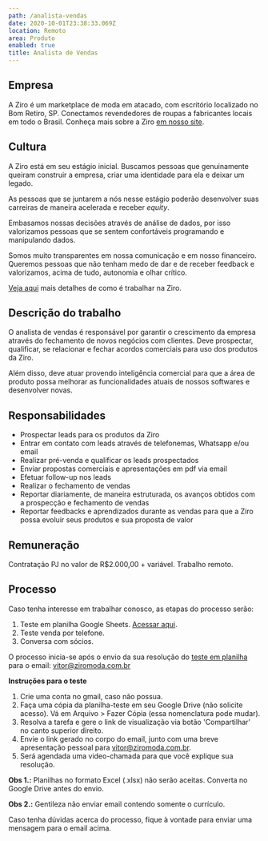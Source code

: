 ```yaml
---
path: /analista-vendas
date: 2020-10-01T23:38:33.069Z
location: Remoto
area: Produto
enabled: true
title: Analista de Vendas
---
```

## Empresa

A Ziro é um marketplace de moda em atacado, com escritório localizado no Bom Retiro, SP. Conectamos revendedores de roupas a fabricantes locais em todo o Brasil. Conheça mais sobre a Ziro <a href='https://ziro.com.br' target='_blank'>em nosso site</a>.

## Cultura

A Ziro está em seu estágio inicial. Buscamos pessoas que genuinamente queiram construir a empresa, criar uma identidade para ela e deixar um legado.

As pessoas que se juntarem a nós nesse estágio poderão desenvolver suas carreiras de maneira acelerada e receber _equity_.

Embasamos nossas decisões através de análise de dados, por isso valorizamos pessoas que se sentem confortáveis programando e manipulando dados.

Somos muito transparentes em nossa comunicação e em nosso financeiro. Queremos pessoas que não tenham medo de dar e de receber feedback e valorizamos, acima de tudo, autonomia e olhar crítico.

<a href='https://ziro.com.br/vagas/' target='_blank'>Veja aqui</a> mais detalhes de como é trabalhar na Ziro.

## Descrição do trabalho

O analista de vendas é responsável por garantir o crescimento da empresa através do fechamento de novos negócios com clientes. Deve prospectar, qualificar, se relacionar e fechar acordos comerciais para uso dos produtos da Ziro.

Além disso, deve atuar provendo inteligência comercial para que a área de produto possa melhorar as funcionalidades atuais de nossos softwares e desenvolver novas.

## Responsabilidades

* Prospectar leads para os produtos da Ziro
* Entrar em contato com leads através de telefonemas, Whatsapp e/ou email
* Realizar pré-venda e qualificar os leads prospectados
* Enviar propostas comerciais e apresentações em pdf via email
* Efetuar follow-up nos leads
* Realizar o fechamento de vendas
* Reportar diariamente, de maneira estruturada, os avanços obtidos com a prospecção e fechamento de vendas
* Reportar feedbacks e aprendizados durante as vendas para que a Ziro possa evoluir seus produtos e sua proposta de valor

## Remuneração

Contratação PJ no valor de R$2.000,00 + variável. Trabalho remoto.

## Processo

Caso tenha interesse em trabalhar conosco, as etapas do processo serão:

1. Teste em planilha Google Sheets. <a href='http://bit.ly/analista-processos' target='_blank'>Acessar aqui</a>.
2. Teste venda por telefone.
3. Conversa com sócios.

O processo inicia-se após o envio da sua resolução do <a href='http://bit.ly/analista-processos' target='_blank'>teste em planilha</a> para o email: vitor@ziromoda.com.br

**Instruções para o teste**

1. Crie uma conta no gmail, caso não possua.
2. Faça uma cópia da planilha-teste em seu Google Drive (não solicite acesso). Vá em Arquivo > Fazer Cópia (essa nomenclatura pode mudar).
3. Resolva a tarefa e gere o link de visualização via botão 'Compartilhar' no canto superior direito.
4. Envie o link gerado no corpo do email, junto com uma breve apresentação pessoal para vitor@ziromoda.com.br.
5. Será agendada uma video-chamada para que você explique sua resolução.

**Obs 1.:** Planilhas no formato Excel (.xlsx) não serão aceitas. Converta no Google Drive antes do envio.

**Obs 2.:** Gentileza não enviar email contendo somente o currículo.

Caso tenha dúvidas acerca do processo, fique à vontade para enviar uma mensagem para o email acima.
